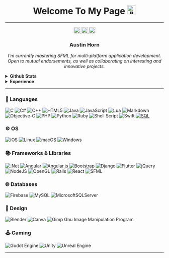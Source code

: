 <h1 align="center">Welcome To My Page <img src="https://github-production-user-asset-6210df.s3.amazonaws.com/24524555/238178097-766d336d-b87d-44ba-807c-c51de2bc6b4d.gif" width="28px" alt="👋"></h1>

---

<p align="center">
    <a href="https://www.linkedin.com/in/austinmhorn">
        <img src="https://img.shields.io/badge/LinkedIn-blue?style=flat-square&logo=linkedin" height="20px" alt="LinkedIn">
    </a>
    <a href="https://stackoverflow.com/users/15836084/austin-horn">
        <img src="https://img.shields.io/badge/-Stackoverflow-FE7A16?style=for-the-badge&logo=stack-overflow&logoColor=white" height="20px" alt="-StackOverflow">
    </a>
    <a href="https://leetcode.com/austinhorn">
        <img src="https://img.shields.io/badge/LeetCode-000000?style=for-the-badge&logo=LeetCode&logoColor=#d16c06" height="20px" alt="-StackOverflow">
    </a><br>
</p>

<p align="center">
    <h3 align="center"><b>
      Austin Horn </b><br>
    </h3>
    <i>
      <p align="center">
        I'm currently mastering SFML for multi-platform application development.<br>
        Open to mutual endorsements, as well as collaborating on interesting and innovative projects.<br>
      </p>
    </i>
</p>

<details>
  <summary><b>Github Stats </b></summary>
  <p align="center">
    <img src="https://github-profile-summary-cards.vercel.app/api/cards/profile-details?username=austinmhorn&theme=github" alt="Austin Horn's Github Contributions Stats" height="200" width="500"/>
  </p>
  <p align="center">
    <img src="https://github-readme-stats.vercel.app/api?username=austinmhorn&show_icons=true&hide_border=true&&count_private=true&include_all_commits=true&theme=github_light" alt="Austin Horn's Github General Stats" height="200" width="500" />
  </p>
  <p align="center">
    <img alt="Austin Horn's Top Langs" src="https://github-readme-stats.vercel.app/api/top-langs/?username=austinmhorn&langs_count=8&hide=ejs,handlebars,php,hack,css,html,matlab&theme=github_light&layout=compact&hide_border=true" height="200" width="500" />
    </p>
</details>

<details>
    <summary><b>Experience </b></summary><br>
    <p align="center">
      <i>
        <p2 style="color:blue;">
          Senior Tech Lead
        </p2>
      </i> 
        @ <a href="https://icodeschool.com">
          iCode 
        </a>
        <br>
      <i>Organizer </i> @ <a href="https://unt.campuslabs.com/engage/organization/engineersunited">UNT Engineers United </a><br>
</details>

---

### 💬 Languages
![C](https://img.shields.io/badge/c-%2300599C.svg?style=for-the-badge&logo=c&logoColor=white)
![C#](https://img.shields.io/badge/c%23-%23239120.svg?style=for-the-badge&logo=c-sharp&logoColor=white)
![C++](https://img.shields.io/badge/c++-%2300599C.svg?style=for-the-badge&logo=c%2B%2B&logoColor=white)
![HTML5](https://img.shields.io/badge/html5-%23E34F26.svg?style=for-the-badge&logo=html5&logoColor=white)
![Java](https://img.shields.io/badge/java-%23ED8B00.svg?style=for-the-badge&logo=openjdk&logoColor=white)
![JavaScript](https://img.shields.io/badge/javascript-%23323330.svg?style=for-the-badge&logo=javascript&logoColor=%23F7DF1E)
![Lua](https://img.shields.io/badge/lua-%232C2D72.svg?style=for-the-badge&logo=lua&logoColor=white)
![Markdown](https://img.shields.io/badge/markdown-%23000000.svg?style=for-the-badge&logo=markdown&logoColor=white)
![Objective-C](https://img.shields.io/badge/OBJECTIVE--C-%233A95E3.svg?style=for-the-badge&logo=apple&logoColor=white)
![PHP](https://img.shields.io/badge/php-%23777BB4.svg?style=for-the-badge&logo=php&logoColor=white)
![Python](https://img.shields.io/badge/python-3670A0?style=for-the-badge&logo=python&logoColor=ffdd54)
![Ruby](https://img.shields.io/badge/ruby-%23CC342D.svg?style=for-the-badge&logo=ruby&logoColor=white)
![Shell Script](https://img.shields.io/badge/shell_script-%23121011.svg?style=for-the-badge&logo=gnu-bash&logoColor=white)
![Swift](https://img.shields.io/badge/swift-F54A2A?style=for-the-badge&logo=swift&logoColor=white)
[![SQL](https://img.shields.io/badge/sql-black?style=for-the-badge&logo=mysql)](https://github.com/austinmhorn)

### ⚙️ OS
![iOS](https://img.shields.io/badge/iOS-000000?style=for-the-badge&logo=ios&logoColor=white)
![Linux](https://img.shields.io/badge/Linux-FCC624?style=for-the-badge&logo=linux&logoColor=black)
![macOS](https://img.shields.io/badge/mac%20os-000000?style=for-the-badge&logo=macos&logoColor=F0F0F0)
![Windows](https://img.shields.io/badge/Windows-0078D6?style=for-the-badge&logo=windows&logoColor=white)

### 📚 Frameworks & Libraries
![.Net](https://img.shields.io/badge/.NET-5C2D91?style=for-the-badge&logo=.net&logoColor=white)
![Angular](https://img.shields.io/badge/angular-%23DD0031.svg?style=for-the-badge&logo=angular&logoColor=white)
![Angular.js](https://img.shields.io/badge/angular.js-%23E23237.svg?style=for-the-badge&logo=angularjs&logoColor=white)
![Bootstrap](https://img.shields.io/badge/bootstrap-%238511FA.svg?style=for-the-badge&logo=bootstrap&logoColor=white)
![Django](https://img.shields.io/badge/django-%23092E20.svg?style=for-the-badge&logo=django&logoColor=white)
![Flutter](https://img.shields.io/badge/Flutter-%2302569B.svg?style=for-the-badge&logo=Flutter&logoColor=white)
![jQuery](https://img.shields.io/badge/jquery-%230769AD.svg?style=for-the-badge&logo=jquery&logoColor=white)
![NodeJS](https://img.shields.io/badge/node.js-6DA55F?style=for-the-badge&logo=node.js&logoColor=white)
![OpenGL](https://img.shields.io/badge/OpenGL-%23FFFFFF.svg?style=for-the-badge&logo=opengl)
![Rails](https://img.shields.io/badge/rails-%23CC0000.svg?style=for-the-badge&logo=ruby-on-rails&logoColor=white)
![React](https://img.shields.io/badge/react-%2320232a.svg?style=for-the-badge&logo=react&logoColor=%2361DAFB)
![SFML](https://img.shields.io/badge/sfml-%2320232a.svg?style=for-the-badge&logo=sfml&logoColor=%green)

### 🌐 Databases
![Firebase](https://img.shields.io/badge/Firebase-039BE5?style=for-the-badge&logo=Firebase&logoColor=white)
![MySQL](https://img.shields.io/badge/mysql-%2300f.svg?style=for-the-badge&logo=mysql&logoColor=white)
![MicrosoftSQLServer](https://img.shields.io/badge/Microsoft%20SQL%20Server-CC2927?style=for-the-badge&logo=microsoft%20sql%20server&logoColor=white)

### 🌄 Design
![Blender](https://img.shields.io/badge/blender-%23F5792A.svg?style=for-the-badge&logo=blender&logoColor=white)
![Canva](https://img.shields.io/badge/Canva-%2300C4CC.svg?style=for-the-badge&logo=Canva&logoColor=white)
![Gimp Gnu Image Manipulation Program](https://img.shields.io/badge/Gimp-657D8B?style=for-the-badge&logo=gimp&logoColor=FFFFFF)

### 🕹 Gaming
![Godot Engine](https://img.shields.io/badge/GODOT-%23FFFFFF.svg?style=for-the-badge&logo=godot-engine)
![Unity](https://img.shields.io/badge/unity-%23000000.svg?style=for-the-badge&logo=unity&logoColor=white)
![Unreal Engine](https://img.shields.io/badge/unrealengine-%23313131.svg?style=for-the-badge&logo=unrealengine&logoColor=white)

---
